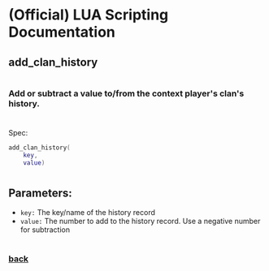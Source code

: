 
# (Official) LUA Scripting Documentation

## add_clan_history
#
### Add or subtract a value to/from the context player's clan's history.
#
Spec:
```lua
add_clan_history(
	key,
	value)
```
#
## Parameters:
- `key:` The key/name of the history record
- `value:` The number to add to the history record. Use a negative number for subtraction
#
### [back](../history)
